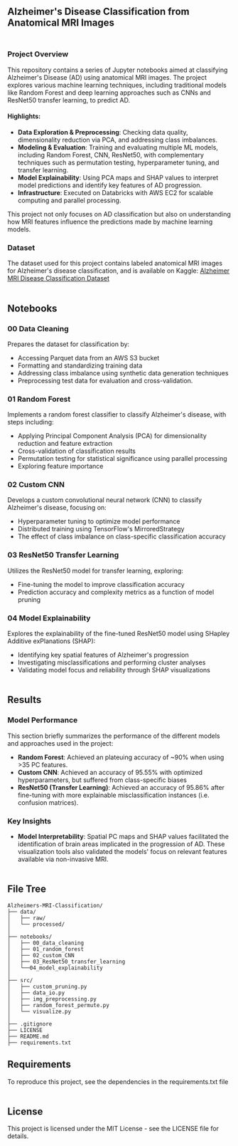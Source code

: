 ## Alzheimer's Disease Classification from Anatomical MRI Images <br /> <br />

### Project Overview

This repository contains a series of Jupyter notebooks aimed at classifying Alzheimer's Disease (AD) using anatomical MRI images. The project explores various machine learning techniques, including traditional models like Random Forest and deep learning approaches such as CNNs and ResNet50 transfer learning, to predict AD.

#### Highlights:
- **Data Exploration & Preprocessing**: Checking data quality, dimensionality reduction via PCA, and addressing class imbalances.
- **Modeling & Evaluation**: Training and evaluating multiple ML models, including Random Forest, CNN, ResNet50, with complementary techniques such as permutation testing, hyperparameter tuning, and transfer learning.
- **Model Explainability**: Using PCA maps and SHAP values to interpret model predictions and identify key features of AD progression.
- **Infrastructure**: Executed on Databricks with AWS EC2 for scalable computing and parallel processing.

This project not only focuses on AD classification but also on understanding how MRI features influence the predictions made by machine learning models.

### Dataset
The dataset used for this project contains labeled anatomical MRI images for Alzheimer's disease classification, and is available on Kaggle:
[Alzheimer MRI Disease Classification Dataset](https://www.kaggle.com/datasets/borhanitrash/alzheimer-mri-disease-classification-dataset) <br /> <br />

## Notebooks
### 00 Data Cleaning
Prepares the dataset for classification by:
- Accessing Parquet data from an AWS S3 bucket
- Formatting and standardizing training data
- Addressing class imbalance using synthetic data generation techniques
- Preprocessing test data for evaluation and cross-validation. <br />

### 01 Random Forest
Implements a random forest classifier to classify Alzheimer's disease, with steps including:
- Applying Principal Component Analysis (PCA) for dimensionality reduction and feature extraction
- Cross-validation of classification results
- Permutation testing for statistical significance using parallel processing
- Exploring feature importance <br />

### 02 Custom CNN
Develops a custom convolutional neural network (CNN) to classify Alzheimer's disease, focusing on:
- Hyperparameter tuning to optimize model performance
- Distributed training using TensorFlow's MirroredStrategy
- The effect of class imbalance on class-specific classification accuracy <br />

### 03 ResNet50 Transfer Learning
Utilizes the ResNet50 model for transfer learning, exploring:
- Fine-tuning the model to improve classification accuracy
- Prediction accuracy and complexity metrics as a function of model pruning <br />

### 04 Model Explainability
Explores the explainability of the fine-tuned ResNet50 model using SHapley Additive exPlanations (SHAP):
- Identifying key spatial features of Alzheimer's progression
- Investigating misclassifications and performing cluster analyses
- Validating model focus and reliability through SHAP visualizations <br /> <br />

## Results <br />

### Model Performance
This section briefly summarizes the performance of the different models and approaches used in the project:

- **Random Forest**: Achieved an plateuing accuracy of ~90% when using >35 PC features.
- **Custom CNN**: Achieved an accuracy of 95.55% with optimized hyperparameters, but suffered from class-specific biases
- **ResNet50 (Transfer Learning)**: Achieved an accuracy of 95.86% after fine-tuning with more explainable misclassification instances (i.e. confusion matrices).

### Key Insights
- **Model Interpretability**: Spatial PC maps and SHAP values facilitated the identification of brain areas implicated in the progression of AD. These visualization tools also validated the models' focus on relevant features available via non-invasive MRI. <br /> <br />

## File Tree
```
Alzheimers-MRI-Classification/
├── data/
│   ├── raw/
│   └── processed/
│
├── notebooks/
│   ├── 00_data_cleaning
│   ├── 01_random_forest
│   ├── 02_custom_CNN
│   ├── 03_ResNet50_transfer_learning
│   └──04_model_explainability
│
├── src/
│   ├── custom_pruning.py
│   ├── data_io.py
│   ├── img_preprocessing.py
│   ├── random_forest_permute.py
│   └── visualize.py
│
├── .gitignore
├── LICENSE
├── README.md
├── requirements.txt
```

## Requirements
To reproduce this project, see the dependencies in the requirements.txt file <br /> <br />

## License
This project is licensed under the MIT License - see the LICENSE file for details.
